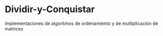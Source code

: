 # Dividir-y-Conquistar
Implementaciones de algoritmos de ordenamiento y de multiplicación de matrices
